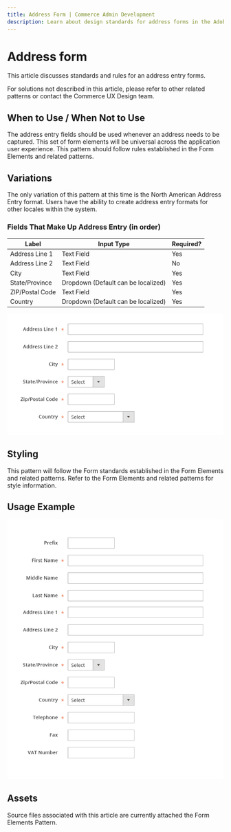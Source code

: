 ```yaml
---
title: Address Form | Commerce Admin Development
description: Learn about design standards for address forms in the Adobe Commerce and Magento Open Source Admin application.
---
```


# Address form

This article discusses standards and rules for an address entry forms.

For solutions not described in this article, please refer to other related patterns or contact the Commerce UX Design team.

## When to Use / When Not to Use

The address entry fields should be used whenever an address needs to be captured. This set of form elements will be universal across the application user experience. This pattern should follow rules established in the Form Elements and related patterns.

## Variations

The only variation of this pattern at this time is the North American Address Entry format. Users have the ability to create address entry formats for other locales within the system.

### Fields That Make Up Address Entry (in order)

| Label           | Input Type                          | Required? |
|-----------------|-------------------------------------|-----------|
| Address Line 1  | Text Field                          | Yes       |
| Address Line 2  | Text Field                          | No        |
| City            | Text Field                          | Yes       |
| State/Province  | Dropdown (Default can be localized) | Yes       |
| ZIP/Postal Code | Text Field                          | Yes       |
| Country         | Dropdown (Default can be localized) | Yes       |

![](../../_images/pattern-library/AddressForm_example01.jpg)

## Styling

This pattern will follow the Form standards established in the Form Elements and related patterns. Refer to the Form Elements and related patterns for style information.

## Usage Example

![](../../_images/pattern-library/AddressForm_example02.jpg)

## Assets

Source files associated with this article are currently attached the Form Elements Pattern.
